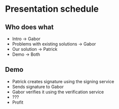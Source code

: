 # Presentation schedule

## Who does what

- Intro -> Gabor
- Problems with existing solutions -> Gabor
- Our solution -> Patrick
- Demo -> Both

## Demo

- Patrick creates signature using the signing service
- Sends signature to Gabor
- Gabor verifies it using the verification service
- ???
- Profit
